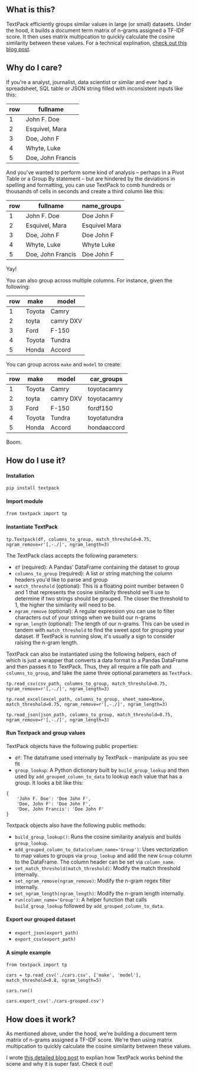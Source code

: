 ## What is this?

TextPack efficiently groups similar values in large (or small) datasets. Under the hood, it builds a document term matrix of n-grams assigned a TF-IDF score. It then uses matrix multipcation to quickly calculate the cosine similarity between these values. For a technical explination, [check out this blog post](https://medium.com/p/2493b3ce6d8d).

## Why do I care?

If you're a analyst, journalist, data scientist or similar and ever had a spreadsheet, SQL table or JSON string filled with inconsistent inputs like this:

| row |     fullname      |
|-----|-------------------|
|   1 | John F. Doe       |
|   2 | Esquivel, Mara    |
|   3 | Doe, John F       |
|   4 | Whyte, Luke       |
|   5 | Doe, John Francis |

And you've wanted to perform some kind of analysis – perhaps in a Pivot Table or a Group By statement – but are hindered by the deviations in spelling and formatting, you can use TextPack to comb hundreds or thousands of cells in seconds and create a third column like this:

| row |     fullname      |  name_groups  |
|-----|-------------------|---------------|
|   1 | John F. Doe       | Doe John F    |
|   2 | Esquivel, Mara    | Esquivel Mara |
|   3 | Doe, John F       | Doe John F    |
|   4 | Whyte, Luke       | Whyte Luke    |
|   5 | Doe, John Francis | Doe John F    |

Yay! 

You can also group across multiple columns. For instance, given the following:

| row |  make  |   model   |
|-----|--------|-----------|
|   1 | Toyota | Camry     |
|   2 | toyta  | camry DXV |
|   3 | Ford   | F-150     |
|   4 | Toyota | Tundra    |
|   5 | Honda  | Accord    |

You can group across `make` and `model` to create:

| row |  make  |   model   |  car_groups  |
|-----|--------|-----------|--------------|
|   1 | Toyota | Camry     | toyotacamry  |
|   2 | toyta  | camry DXV | toyotacamry  |
|   3 | Ford   | F-150     | fordf150     |
|   4 | Toyota | Tundra    | toyotatundra |
|   5 | Honda  | Accord    | hondaaccord  |

Boom.

## How do I use it?

#### Installation

```
pip install textpack
```

#### Import module

```
from textpack import tp
```

#### Instantiate TextPack

```
tp.Textpack(df, columns_to_group, match_threshold=0.75, ngram_remove=r'[,-./]', ngram_length=3)
```

The TextPack class accepts the following parameters:

 - `df` (required): A Pandas' DataFrame containing the dataset to group
 - `columns_to_group` (required): A list or string matching the column headers you'd like to parse and group
 - `match_threshold` (optional): This is a floating point number between 0 and 1 that represents the cosine similarity threshold we'll use to determine if two strings should be grouped. The closer the threshold to 1, the higher the similarity will need to be.
 - `ngram_remove` (optional): A regular expression you can use to filter characters out of your strings when we build our n-grams
 - `ngram_length` (optional): The length of our n-grams. This can be used in tandem with `match_threshold` to find the sweet spot for grouping your dataset. If TextPack is running slow, it's usually a sign to consider raising the n-gram length.

TextPack can also be instantiated using the following helpers, each of which is just a wrapper that converts a data format to a Pandas DataFrame and then passes it to TextPack. Thus, they all require a file path and `columns_to_group`, and take the same three optional parameters as `TextPack`.

```
tp.read_csv(csv_path, columns_to_group, match_threshold=0.75, ngram_remove=r'[,-./]', ngram_length=3)
```

```
tp.read_excel(excel_path, columns_to_group, sheet_name=None, match_threshold=0.75, ngram_remove=r'[,-./]', ngram_length=3)
```

```
tp.read_json(json_path, columns_to_group, match_threshold=0.75, ngram_remove=r'[,-./]', ngram_length=3)
```

#### Run Textpack and group values

TextPack objects have the following public properties:

 - `df`: The dataframe used internally by TextPack – manipulate as you see fit
 - `group_lookup`: A Python dictionary built by `build_group_lookup` and then used by `add_grouped_column_to_data` to lookup each value that has a group. It looks a bit like this: 

```
{ 
    'John F. Doe': 'Doe John F',
    'Doe, John F': 'Doe John F',
    'Doe, John Francis': 'Doe John F'
}
```

Textpack objects also have the following public methods:

 - `build_group_lookup()`: Runs the cosine similarity analysis and builds `group_lookup`.
 - `add_grouped_column_to_data(column_name='Group')`: Uses vectorization to map values to groups via `group_lookup` and add the new `Group` column to the DataFrame. The column header can be set via `column_name`.
 - `set_match_threshold(match_threshold)`: Modify the match threshold internally.
 - `set_ngram_remove(ngram_remove)`: Modify the n-gram regex filter internally.
 - `set_ngram_length(ngram_length)`: Modify the n-gram length internally.
 - `run(column_name='Group')`: A helper function that calls `build_group_lookup` followed by `add_grouped_column_to_data`.

 #### Export our grouped dataset

  - `export_json(export_path)`
  - `export_csv(export_path)`

#### A simple example

```
from textpack import tp

cars = tp.read_csv('./cars.csv', ['make', 'model'], match_threshold=0.8, ngram_length=5)

cars.run()

cars.export_csv('./cars-grouped.csv')
```

## How does it work?

As mentioned above, under the hood, we're building a document term matrix of n-grams assigned a TF-IDF score. We're then using matrix multipcation to quickly calculate the cosine similarity between these values.

I wrote [this detailed blog post](https://medium.com/p/2493b3ce6d8d) to explian how TextPack works behind the scene and why it is super fast. Check it out!